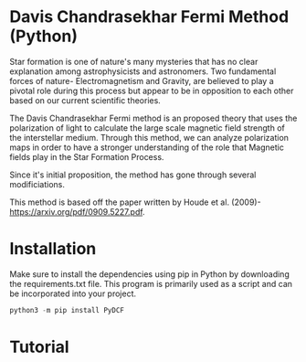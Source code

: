 # Davis Chandrasekhar Fermi Method (Python)
Star formation is one of nature's many mysteries that has no clear explanation among astrophysicists and astronomers. Two fundamental forces of nature- Electromagnetism and Gravity, are believed to play a pivotal role during this process but appear to be in opposition to each other based on our current scientific theories.

The Davis Chandrasekhar Fermi method is an proposed theory that uses the polarization of light to calculate the large scale magnetic field strength of the interstellar medium. Through this method, we can analyze polarization maps in order to have a stronger understanding of the role that Magnetic fields play in the Star Formation Process.

Since it's initial proposition, the method has gone through several modificiations.

This method is based off the paper written by Houde et al. (2009)- https://arxiv.org/pdf/0909.5227.pdf.


# Installation 

Make sure to install the dependencies using pip in Python by downloading the requirements.txt file. This program is primarily used as a script and can be incorporated into your project.

```python
python3 -m pip install PyDCF
```

# Tutorial



